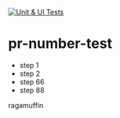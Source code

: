 [![Unit & UI Tests](https://github.com/altescape/pr-number-test/actions/workflows/tests.yml/badge.svg)](https://github.com/altescape/pr-number-test/actions/workflows/tests.yml)

# pr-number-test

- step 1
- step 2
- step 66
- step 88

ragamuffin
